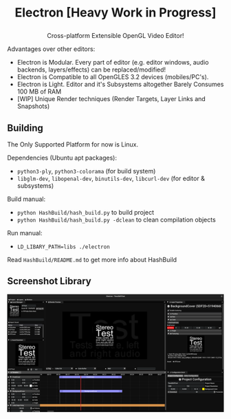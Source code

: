 # <h1><p align="center">Electron [Heavy Work in Progress]</p></h1>
<p align="center">Cross-platform Extensible OpenGL Video Editor!</p>

Advantages over other editors:
* Electron is Modular. Every part of editor (e.g. editor windows, audio backends, layers/effects) can be replaced/modified!
* Electron is Compatible to all OpenGLES 3.2 devices (mobiles/PC's). 
* Electron is Light. Editor and it's Subsystems altogether Barely Consumes 100 MB of RAM
* [WIP] Unique Render techniques (Render Targets, Layer Links and Snapshots) 

## Building
The Only Supported Platform for now is Linux.

Dependencies (Ubuntu apt packages):
* `python3-ply`, `python3-colorama` (for build system)
* `libglm-dev`, `libopenal-dev`, `binutils-dev`, `libcurl-dev` (for editor & subsystems)

Build manual:
* `python HashBuild/hash_build.py` to build project
* `python HashBuild/hash_build.py -dclean` to clean compilation objects

Run manual:
* `LD_LIBARY_PATH=libs ./electron`

Read `HashBuild/README.md` to get more info about HashBuild


## Screenshot Library
![Screenshot 1](gallery/Image1.png "")
